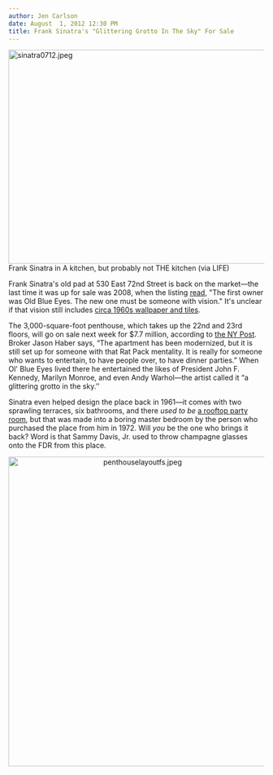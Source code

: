 ```yaml
---
author: Jen Carlson
date: August  1, 2012 12:30 PM
title: Frank Sinatra's "Glittering Grotto In The Sky" For Sale
---
```


<p><span class="mt-enclosure mt-enclosure-image" style="display: inline;"> <img alt="sinatra0712.jpeg" src="https://web.archive.org/web/20130503053123im_/http://gothamist.com/attachments/arts_jen/sinatra0712.jpeg" width="640" height="420" class="image-none"> </span><br>
<span class="photo_caption">Frank Sinatra in A kitchen, but probably not THE kitchen (via LIFE)</span></p>

<p>Frank Sinatra&apos;s old pad at 530 East 72nd Street is back on the market&#x2014;the last time it was up for sale was 2008, when the listing <a href="https://web.archive.org/web/20130503053123/http://www.nytimes.com/slideshow/2008/05/25/realestate/0525-SINATRA_index.html">read</a>, &quot;The first owner was Old Blue Eyes. The new one must be someone with vision.&quot; It&apos;s unclear if that vision still includes <a href="https://web.archive.org/web/20130503053123/http://observer.com/2008/01/nobody-changes-frank-sinatras-wallpaper-chairmans-old-east-side-haunt-selling-for-6-m/">circa 1960s wallpaper and tiles</a>.</p>

<p>The 3,000-square-foot penthouse, which takes up the 22nd and 23rd floors, will go on sale next week for $7.7 million, according to <a href="https://web.archive.org/web/20130503053123/http://www.nypost.com/p/news/local/manhattan/perfectly_frank_home_swings_M9TZP7tRCSFix3wV3r8yHJ">the NY Post</a>. Broker Jason Haber says, &#x201C;The apartment has been modernized, but it is still set up for someone with that Rat Pack mentality. It is really for someone who wants to entertain, to have people over, to have dinner parties.&#x201D; When Ol&apos; Blue Eyes lived there he entertained the likes of President John F. Kennedy, Marilyn Monroe, and even Andy Warhol&#x2014;the artist called it &#x201C;a glittering grotto in the sky.&#x2019;&#x2019;</p>

<p>Sinatra even helped design the place back in 1961&#x2014;it comes with two sprawling terraces, six bathrooms, and there <em>used to be</em> <a href="https://web.archive.org/web/20130503053123/http://www.nytimes.com/slideshow/2008/05/25/realestate/0525-SINATRA_3.html">a rooftop party room</a>, but that was made into a boring master bedroom by the person who purchased the place from him in 1972. Will <em>you</em> be the one who brings it back? Word is that Sammy Davis, Jr. used to throw champagne glasses onto the FDR from this place.</p>

<center><span class="mt-enclosure mt-enclosure-image" style="display: inline;"> <img alt="penthouselayoutfs.jpeg" src="https://web.archive.org/web/20130503053123im_/http://gothamist.com/attachments/arts_jen/penthouselayoutfs.jpeg" width="512" height="608" class="image-none"> </span></center>